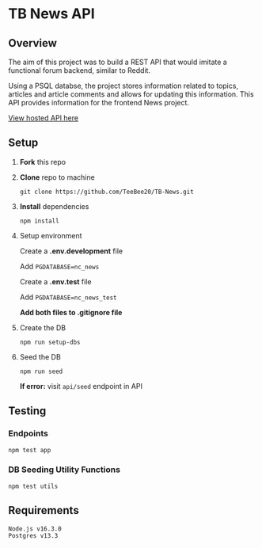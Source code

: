 # TB News API

## Overview

The aim of this project was to build a REST API that would imitate a functional forum backend, similar to Reddit.

Using a PSQL databse, the project stores information related to topics, articles and article comments and allows for updating this information. This API provides information for the frontend News project.

[View hosted API here](https://nc-news-tb20.herokuapp.com/api)

## Setup

1. **Fork** this repo

2. **Clone** repo to machine

   `git clone https://github.com/TeeBee20/TB-News.git`

3. **Install** dependencies

   `npm install`

4. Setup environment

   Create a **.env.development** file

   Add `PGDATABASE=nc_news`

   Create a **.env.test** file

   Add `PGDATABASE=nc_news_test`

   **Add both files to .gitignore file**

5. Create the DB

   `npm run setup-dbs`

6. Seed the DB

   `npm run seed`

   **If error:** visit `api/seed` endpoint in API

## Testing

### Endpoints

    npm test app

### DB Seeding Utility Functions

    npm test utils

## Requirements

    Node.js v16.3.0
    Postgres v13.3
